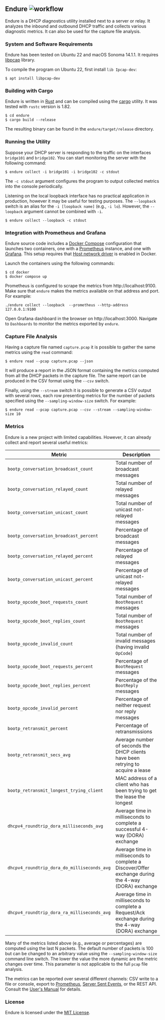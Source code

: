 ## Endure ![workflow](https://github.com/msiodelski/endure/actions/workflows/rust.yml/badge.svg)

Endure is a DHCP diagnostics utility installed next to a server or relay. It analyzes the inbound and outbound DHCP traffic and collects various diagnostic metrics. It can also be used for the capture file analysis.

### System and Software Requirements

Endure has been tested on Ubuntu 22 and macOS Sonoma 14.1.1. It requires [libpcap](https://www.tcpdump.org) library.

To compile the program on Ubuntu 22, first install `lib Ipcap-dev`:

```
$ apt install libpcap-dev
```

### Building with Cargo

Endure is written in [Rust](https://www.rust-lang.org) and can be compiled using the [cargo](https://doc.rust-lang.org/cargo/) utility. It was tested with `rustc` version is 1.82.

```
$ cd endure
$ cargo build --release
```

The resulting binary can be found in the `endure/target/release` directory.

### Running the Utility

Suppose your DHCP server is responding to the traffic on the interfaces `bridge101` and `bridge102`.
You can start monitoring the server with the following command:

```
$ endure collect -i bridge101 -i bridge102 -c stdout
```

The `-c stdout` argument configures the program to output collected metrics into the console periodically.

Listening on the local loopback interface has no practical application in production, however it may be useful for testing purposes. The `--loopback` switch is an alias for the `-i [loopback name]` (e.g., `-i lo`). However, the `--loopback` argument cannot be combined with `-i`.

```
$ endure collect --loopback -c stdout
```

### Integration with Prometheus and Grafana

Endure source code includes a [Docker Compose](https://docs.docker.com/compose/) configuration that launches
two containers, one with a [Prometheus](https://prometheus.io) instance, and one with [Grafana](https://grafana.com).
This setup requires that [Host network driver](https://docs.docker.com/engine/network/drivers/host/) is enabled
in Docker.

Launch the containers using the following commands:

```
$ cd docker
$ docker compose up
```

Prometheus is configured to scrape the metrics from http://localhost:9100. Make sure that `endure`
makes the metrics available on that address and port. For example:

```
./endure collect --loopback  --prometheus --http-address 127.0.0.1:9100
```

Open Grafana dashboard in the browser on http://localhost:3000. Navigate to `Dashboards` to
monitor the metrics exported by `endure`.

### Capture File Analysis

Having a capture file named `capture.pcap` it is possible to gather the same metrics using the `read` command:

```
$ endure read --pcap capture.pcap --json
```

It will produce a report in the JSON format containing the metrics computed from all the DHCP packets in the capture file. The same report can be produced in the CSV format using the `--csv` switch.

Finally, using the `--stream` switch it is possible to generate a CSV output with several rows, each row presenting metrics for the number of packets specified using the `--sampling-window-size` switch. For example:

```
$ endure read --pcap capture.pcap --csv --stream --sampling-window-size 10
```

### Metrics

Endure is a new project with limited capabilities. However, it can already collect and report several useful metrics:

| Metric | Description |
|--------|-------------|
|`bootp_conversation_broadcast_count`|Total number of broadcast messages|
|`bootp_conversation_relayed_count`|Total number of relayed messages|
|`bootp_conversation_unicast_count`|Total number of unicast not-relayed messages|
|`bootp_conversation_broadcast_percent`|Percentage of broadcast messages|
|`bootp_conversation_relayed_percent`|Percentage of relayed messages|
|`bootp_conversation_unicast_percent`|Percentage of unicast not-relayed messages|
|`bootp_opcode_boot_requests_count`|Total number of `BootRequest` messages|
|`bootp_opcode_boot_replies_count`|Total number of `BootRequest` messages|
|`bootp_opcode_invalid_count`|Total number of invalid messages (having invalid `OpCode`)|
|`bootp_opcode_boot_requests_percent`|Percentage of `BootRequest` messages|
|`bootp_opcode_boot_replies_percent`|Percentage of the `BootReply` messages|
|`bootp_opcode_invalid_percent`|Percentage of neither request nor reply messages|
|`bootp_retransmit_percent`|Percentage of retransmissions|
|`bootp_retransmit_secs_avg`|Average number of seconds the DHCP clients have been retrying to acquire a lease|
|`bootp_retransmit_longest_trying_client`|MAC address of a client who has been trying to get the lease the longest|
|`dhcpv4_roundtrip_dora_milliseconds_avg`|Average time in milliseconds to complete a successful 4-way (DORA) exchange|
|`dhcpv4_roundtrip_dora_do_milliseconds_avg`|Average time in milliseconds to complete a Discover/Offer exchange during the 4-way (DORA) exchange|
|`dhcpv4_roundtrip_dora_ra_milliseconds_avg`|Average time in milliseconds to complete a Request/Ack exchange during the 4-way (DORA) exchange|

Many of the metrics listed above (e.g., average or percentages) are computed using
the last N packets. The default number of packets is 100 but can be changed to an
arbitrary value using the `--sampling-window-size` command line switch. The lower
the value the more dynamic are the metric changes over time. This parameter is not
applicable to the full `pcap` file analysis.

The metrics can be reported over several different channels: CSV write to a file or console, export to [Prometheus](prometheus.io), [Server Sent Events](https://developer.mozilla.org/en-US/docs/Web/API/Server-sent_events/Using_server-sent_events), or the REST API. Consult the [User's Manual](https://github.com/msiodelski/endure/wiki/User-Manual-(endure)) for details.

### License

Endure is licensed under the [MIT License](https://github.com/msiodelski/endure/blob/main/LICENSE).
